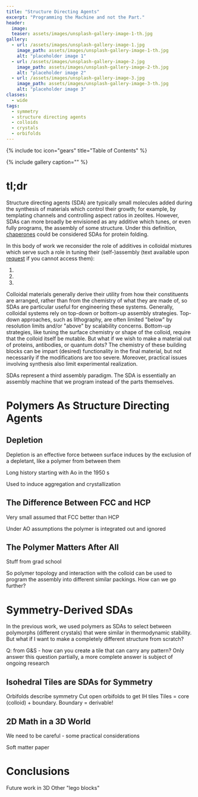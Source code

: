 ```yaml
---
title: "Structure Directing Agents"
excerpt: "Programming the Machine and not the Part."
header:
  image: 
  teaser: assets/images/unsplash-gallery-image-1-th.jpg
gallery:
  - url: /assets/images/unsplash-gallery-image-1.jpg
    image_path: assets/images/unsplash-gallery-image-1-th.jpg
    alt: "placeholder image 1"
  - url: /assets/images/unsplash-gallery-image-2.jpg
    image_path: assets/images/unsplash-gallery-image-2-th.jpg
    alt: "placeholder image 2"
  - url: /assets/images/unsplash-gallery-image-3.jpg
    image_path: assets/images/unsplash-gallery-image-3-th.jpg
    alt: "placeholder image 3"
classes:
  - wide
tags:
  - symmetry
  - structure directing agents
  - colloids
  - crystals
  - orbifolds
---
```


{% include toc icon="gears" title="Table of Contents" %}

{% include gallery caption="" %}

# tl;dr

Structure directing agents (SDA) are typically small molecules added during the synthesis of materials which control their growth; for example, by templating channels and controlling aspect ratios in zeolites. However, SDAs can more broadly be envisioned as any additive which tunes, or even fully programs, the assembly of some structure.  Under this definition, [chaperones](https://en.wikipedia.org/wiki/Chaperone_(protein)) could be considered SDAs for protein folding. 

In this body of work we reconsider the role of additives in colloidal mixtures which serve such a role in tuning their (self-)assembly (text available upon [request](mailto:nathan.mahynski@gmail.com) if you cannot access them):

1.
2.
3.

Colloidal materials generally derive their utility from how their constituents are arranged, rather than from the chemistry of what they are made of, so SDAs are particular useful for engineering these systems.  Generally, colloidal systems rely on top-down or bottom-up assembly strategies.  Top-down approaches, such as lithography, are often limited "below" by resolution limits and/or "above" by scalability concerns.  Bottom-up strategies, like tuning the surface chemistry or shape of the colloid, require that the colloid itself be mutable.  But what if we wish to make a material out of proteins, antibodies, or quantum dots?  The chemistry of these building blocks can be impart (desired) functionality in the final material, but not necessarily if the modifications are too severe.  Moreover, practical issues involving synthesis also limit experimental realization.

SDAs represent a third assembly paradigm.  The SDA is essentially an assembly machine that we program instead of the parts themselves. 

# Polymers As Structure Directing Agents

## Depletion

Depletion is an effective force between surface induces by the exclusion of a depletant, like a polymer from between them

Long history starting with Ao in the 1950 s

Used to induce aggregation and crystallization

## The Difference Between FCC and HCP

Very small
assumed that FCC better than HCP

Under AO assumptions the polymer is integrated out and ignored

## The Polymer Matters After All
Stuff from grad school

So polymer topology and interaction with the colloid can be used to program the assembly into different similar packings. How can we go further?

# Symmetry-Derived SDAs

In the previous work, we used polymers as SDAs to select between polymorphs (different crystals) that were similar in thermodynamic stability.  But what if I want to make a completely different structure from scratch?

Q: from G&S - how can you create a tile that can carry any pattern?  Only answer this question partially, a more complete answer is subject of ongoing research

## Isohedral Tiles are SDAs for Symmetry

Orbifolds describe symmetry
Cut open orbifolds to get IH tiles
Tiles = core (colloid) + boundary.
Boundary = derivable!

## 2D Math in a 3D World

We need to be careful - some practical considerations

Soft matter paper

# Conclusions

Future work in 3D
Other "lego blocks"

